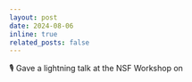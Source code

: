 ```yaml
---
layout: post
date: 2024-08-06 
inline: true
related_posts: false
---
```


🎙️ Gave a lightning talk at the NSF Workshop on 
